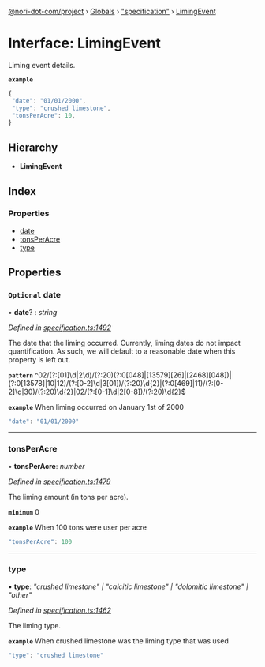 [@nori-dot-com/project](../README.md) › [Globals](../globals.md) › ["specification"](../modules/_specification_.md) › [LimingEvent](_specification_.limingevent.md)

# Interface: LimingEvent

Liming event details.

**`example`** 

```js
{
 "date": "01/01/2000",
 "type": "crushed limestone",
 "tonsPerAcre": 10,
}
```

## Hierarchy

* **LimingEvent**

## Index

### Properties

* [date](_specification_.limingevent.md#optional-date)
* [tonsPerAcre](_specification_.limingevent.md#tonsperacre)
* [type](_specification_.limingevent.md#type)

## Properties

### `Optional` date

• **date**? : *string*

*Defined in [specification.ts:1492](https://github.com/nori-dot-eco/nori-dot-com/blob/27840fb/packages/project/src/specification.ts#L1492)*

The date that the liming occurred. Currently, liming dates do not impact quantification. As such, we will default to a reasonable date when this property is left out.

**`pattern`** ^02\/(?:[01]\d|2\d)\/(?:20)(?:0[048]|[13579][26]|[2468][048])|(?:0[13578]|10|12)\/(?:[0-2]\d|3[01])\/(?:20)\d{2}|(?:0[469]|11)\/(?:[0-2]\d|30)\/(?:20)\d{2}|02\/(?:[0-1]\d|2[0-8])\/(?:20)\d{2}$

**`example`** <caption>When liming occurred on January 1st of 2000</caption>

```js
"date": "01/01/2000"
```

___

###  tonsPerAcre

• **tonsPerAcre**: *number*

*Defined in [specification.ts:1479](https://github.com/nori-dot-eco/nori-dot-com/blob/27840fb/packages/project/src/specification.ts#L1479)*

The liming amount (in tons per acre).

**`minimum`** 0

**`example`** <caption>When 100 tons were user per acre</caption>

```js
"tonsPerAcre": 100
```

___

###  type

• **type**: *"crushed limestone" | "calcitic limestone" | "dolomitic limestone" | "other"*

*Defined in [specification.ts:1462](https://github.com/nori-dot-eco/nori-dot-com/blob/27840fb/packages/project/src/specification.ts#L1462)*

The liming type.

**`example`** <caption>When crushed limestone was the liming type that was used</caption>

```js
"type": "crushed limestone"
```

